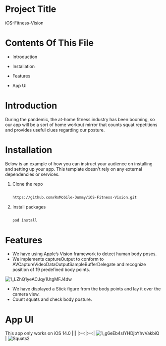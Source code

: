 # Project Title

iOS-Fitness-Vision

# Contents Of This File

* Introduction

* Installation

* Features

* App UI

# Introduction

During the pandemic, the at-home fitness industry has been booming, so our app will be a sort of home workout mirror that counts squat repetitions and provides useful clues regarding our posture.

# Installation

Below is an example of how you can instruct your audience on installing and setting up your app. This template doesn't rely on any external dependencies or services.

1. Clone the repo

   ```sh

   https://github.com/RxMobile-Dummy/iOS-Fitness-Vision.git

   ```

2. Install packages

   ```sh

   pod install

   ```
   
# Features
- We have using Apple’s Vision framework to detect human body poses. 
- We implements captureOutput to conform to AVCaptureVideoDataOutputSampleBufferDelegate and recognize position of 19 predefined body points.

![1_LZhQ1yeACJqy1UtgMFJ4dw](https://user-images.githubusercontent.com/88186302/187166976-d643caf9-162c-4018-bbef-d67acca24ec3.jpeg)

- We have displayed a Stick figure from the body points and lay it over the camera view.
- Count squats and check body posture.

# App UI

This app only works on iOS 14.0
|||
|:--:|:--:|
![1_g6eEb4sIYHDjbYhvVakbiQ](https://user-images.githubusercontent.com/88186302/187167023-64436674-6e45-4244-8b77-26402d60b13c.gif) | ![Squats2](https://user-images.githubusercontent.com/88186302/187168336-43a125da-6b64-4472-ae84-19b48da06191.gif)



